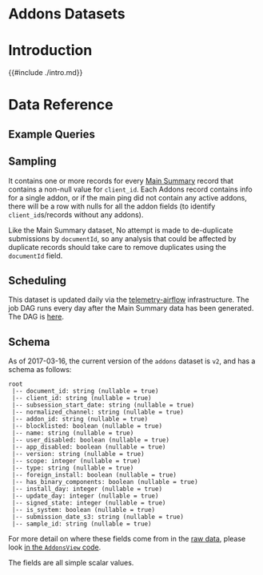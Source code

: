 # Addons Datasets

<!-- toc -->

# Introduction

{{#include ./intro.md}}

# Data Reference

## Example Queries

## Sampling

It contains one or more records for every
[Main Summary](../main_summary/reference.md)
record that contains a non-null value for `client_id`.
Each Addons record contains info for a single addon,
or if the main ping did not contain any active addons,
there will be a row with nulls for all the addon fields
(to identify `client_id`s/records without any addons).

Like the Main Summary dataset, No attempt is made to de-duplicate submissions by `documentId`, so any analysis that could be affected by duplicate records should take care to remove duplicates using the `documentId` field.

## Scheduling

This dataset is updated daily via the
[telemetry-airflow](https://github.com/mozilla/telemetry-airflow) infrastructure.
The job DAG runs every day after the Main Summary data has been generated.
The DAG is [here](https://github.com/mozilla/telemetry-airflow/blob/master/dags/main_summary.py#L36).

## Schema

As of 2017-03-16, the current version of the `addons` dataset is `v2`,
 and has a schema as follows:
```
root
 |-- document_id: string (nullable = true)
 |-- client_id: string (nullable = true)
 |-- subsession_start_date: string (nullable = true)
 |-- normalized_channel: string (nullable = true)
 |-- addon_id: string (nullable = true)
 |-- blocklisted: boolean (nullable = true)
 |-- name: string (nullable = true)
 |-- user_disabled: boolean (nullable = true)
 |-- app_disabled: boolean (nullable = true)
 |-- version: string (nullable = true)
 |-- scope: integer (nullable = true)
 |-- type: string (nullable = true)
 |-- foreign_install: boolean (nullable = true)
 |-- has_binary_components: boolean (nullable = true)
 |-- install_day: integer (nullable = true)
 |-- update_day: integer (nullable = true)
 |-- signed_state: integer (nullable = true)
 |-- is_system: boolean (nullable = true)
 |-- submission_date_s3: string (nullable = true)
 |-- sample_id: string (nullable = true)
```
For more detail on where these fields come from in the
[raw data](https://firefox-source-docs.mozilla.org/toolkit/components/telemetry/telemetry/data/environment.html#addons),
please look
[in the `AddonsView` code](https://github.com/mozilla/telemetry-batch-view/blob/master/src/main/scala/com/mozilla/telemetry/views/AddonsView.scala).

The fields are all simple scalar values.
